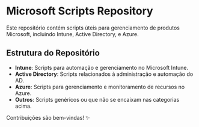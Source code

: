 # Microsoft Scripts Repository

Este repositório contém scripts úteis para gerenciamento de produtos Microsoft, incluindo Intune, Active Directory, e Azure.

## Estrutura do Repositório
- **Intune**: Scripts para automação e gerenciamento no Microsoft Intune.
- **Active Directory**: Scripts relacionados à administração e automação do AD.
- **Azure**: Scripts para gerenciamento e monitoramento de recursos no Azure.
- **Outros**: Scripts genéricos ou que não se encaixam nas categorias acima.

Contribuições são bem-vindas! ✨

